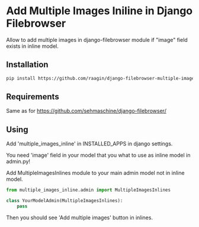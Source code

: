 Add Multiple Images Iniline in Django Filebrowser
=================================================
Allow to add multiple images in django-filebrowser module if "image" field exists in inline model.

Installation
------------
```bash
pip install https://github.com/raagin/django-filebrowser-multiple-images.git
```

Requirements
------------
Same as for  https://github.com/sehmaschine/django-filebrowser/


Using
-----
Add 'multiple_images_inline' in INSTALLED_APPS in django settings.

You need 'image' field in your model that you what to use as inline model in admin.py!

Add MultipleImagesInlines module to your main admin model not in inline model.

```python
from multiple_images_inline.admin import MultipleImagesInlines

class YourModelAdmin(MultipleImagesInlines):
	pass
```

Then you should see 'Add multiple images' button in inlines.
